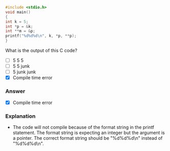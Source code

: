 ```c
#include <stdio.h>
void main()
{
int k = 5;
int *p = &k;
int **m = &p;
printf("%d%d%d\n", k, *p, **p);
}
```
What is the output of this C code?

- [ ] 5 5 5
- [ ] 5 5 junk
- [ ] 5 junk junk
- [x] Compile time error

### Answer
- [x] Compile time error

### Explanation
- The code will not compile because of the format string in the printf statement. The format string is expecting an integer but the argument is a pointer. The correct format string should be "%d%d%d\n" instead of "%d%d%d\n".
